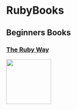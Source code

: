 # RubyBooks

**Beginners Books**
----
### [The Ruby Way](https://doc.lagout.org/programmation/Ruby/The%20Ruby%20Way%20%283rd%20ed.%29%20%5BFulton%20%26%20Arko%202015-03-13%5D.pdf)

<img src="http://www.informit.com/ShowCover.aspx?isbn=0321714636" width="120px"/>
